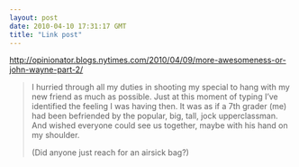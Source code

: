 ```yaml
---
layout: post
date: 2010-04-10 17:31:17 GMT
title: "Link post"
---
```

<http://opinionator.blogs.nytimes.com/2010/04/09/more-awesomeness-or-john-wayne-part-2/>

> I hurried through all my duties in shooting my special to hang with my new friend as much as possible. Just at this moment of typing I’ve identified the feeling I was having then. It was as if a 7th grader (me) had been befriended by the popular, big, tall, jock upperclassman. And wished everyone could see us together, maybe with his hand on my shoulder.
> 
> (Did anyone just reach for an airsick bag?)

